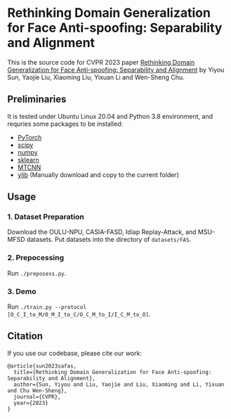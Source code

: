 # Rethinking Domain Generalization for Face Anti-spoofing: Separability and Alignment

This is the source code for CVPR 2023 paper [Rethinking Domain Generalization for Face Anti-spoofing:
Separability and Alignment](https://arxiv.org/abs/2303.13662) 
by Yiyou Sun, Yaojie Liu, Xiaoming Liu, Yixuan Li and Wen-Sheng Chu.

## Preliminaries
It is tested under Ubuntu Linux 20.04 and Python 3.8 environment, and requries some packages to be installed:
* [PyTorch](https://pytorch.org/)
* [scipy](https://github.com/scipy/scipy)
* [numpy](http://www.numpy.org/)
* [sklearn](https://scikit-learn.org/stable/)
* [MTCNN](https://pypi.org/project/mtcnn/)
* [ylib](https://github.com/sunyiyou/ylib) (Manually download and copy to the current folder)

## Usage

### 1. Dataset Preparation

Download the OULU-NPU, CASIA-FASD, Idiap Replay-Attack, and MSU-MFSD datasets. Put datasets into the directory of `datasets/FAS`.

### 2. Prepocessing 

Run `./preposess.py`.

### 3. Demo 

Run `./train.py --protocol [O_C_I_to_M/O_M_I_to_C/O_C_M_to_I/I_C_M_to_O]`.

## Citation

If you use our codebase, please cite our work:

```
@article{sun2023safas,
  title={Rethinking Domain Generalization for Face Anti-spoofing:
Separability and Alignment},
  author={Sun, Yiyou and Liu, Yaojie and Liu, Xiaoming and Li, Yixuan and Chu Wen-Sheng},
  journal={CVPR},
  year={2023}
}
```

